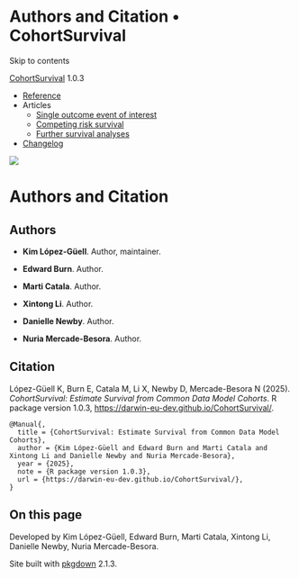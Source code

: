 # Authors and Citation • CohortSurvival

Skip to contents

[CohortSurvival](index.html) 1.0.3

  * [Reference](reference/index.html)
  * Articles
    * [Single outcome event of interest](articles/a01_Single_event_of_interest.html)
    * [Competing risk survival](articles/a02_Competing_risk_survival.html)
    * [Further survival analyses](articles/a03_Further_survival_analyses.html)
  * [Changelog](news/index.html)




![](logo.png)

# Authors and Citation

## Authors

  * **Kim López-Güell**. Author, maintainer. [](https://orcid.org/0000-0002-8462-8668)

  * **Edward Burn**. Author. [](https://orcid.org/0000-0002-9286-1128)

  * **Marti Catala**. Author. [](https://orcid.org/0000-0003-3308-9905)

  * **Xintong Li**. Author. [](https://orcid.org/0000-0002-6872-5804)

  * **Danielle Newby**. Author. [](https://orcid.org/0000-0002-3001-1478)

  * **Nuria Mercade-Besora**. Author. [](https://orcid.org/0009-0006-7948-3747)




## Citation

López-Güell K, Burn E, Catala M, Li X, Newby D, Mercade-Besora N (2025). _CohortSurvival: Estimate Survival from Common Data Model Cohorts_. R package version 1.0.3, <https://darwin-eu-dev.github.io/CohortSurvival/>. 
    
    
    @Manual{,
      title = {CohortSurvival: Estimate Survival from Common Data Model Cohorts},
      author = {Kim López-Güell and Edward Burn and Marti Catala and Xintong Li and Danielle Newby and Nuria Mercade-Besora},
      year = {2025},
      note = {R package version 1.0.3},
      url = {https://darwin-eu-dev.github.io/CohortSurvival/},
    }

## On this page

Developed by Kim López-Güell, Edward Burn, Marti Catala, Xintong Li, Danielle Newby, Nuria Mercade-Besora.

Site built with [pkgdown](https://pkgdown.r-lib.org/) 2.1.3.
